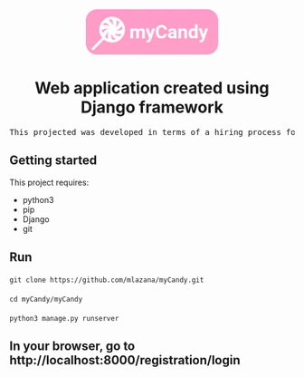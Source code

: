 <div align="center">
<img src="img/logo.png" height="80px" >
<h1> Web application created using Django framework

</h1>

<pre>
<div align="center">This projected was developed in terms of a hiring process for an internship. 
</pre>

</div>

## Getting started

This project requires:

- python3
- pip
- Django
- git

## Run

`git clone https://github.com/mlazana/myCandy.git`
<br> <br>
`cd myCandy/myCandy`
<br> <br>
`python3 manage.py runserver`

## In your browser, go to http://localhost:8000/registration/login
